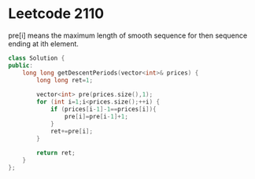 # Leetcode 2110
pre[i] means the maximum length of smooth sequence for then sequence ending at ith element.

```cpp
class Solution {
public:
    long long getDescentPeriods(vector<int>& prices) {
        long long ret=1;
       
        vector<int> pre(prices.size(),1);
        for (int i=1;i<prices.size();++i) {
            if (prices[i-1]-1==prices[i]){
                pre[i]=pre[i-1]+1;
            }
            ret+=pre[i];
        }
        
        return ret;
    }
};
```
